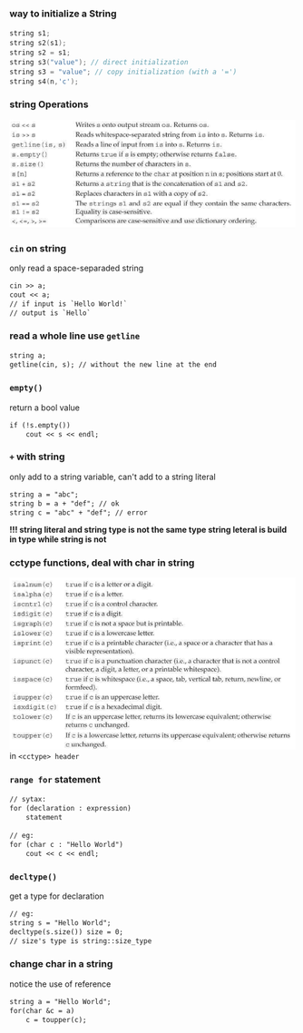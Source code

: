 ### way to initialize a String

```cpp
string s1;
string s2(s1);
string s2 = s1;
string s3("value"); // direct initialization
string s3 = "value"; // copy initialization (with a '=')
string s4(n,'c');
```

### string Operations
![String operations](string_operations.PNG)

### `cin` on string
only read a space-separaded string

    cin >> a;
    cout << a;
    // if input is `Hello World!`
    // output is `Hello`

### read a whole line use `getline`
    string a;
    getline(cin, s); // without the new line at the end

### `empty()`
return a bool value

    if (!s.empty())
        cout << s << endl;
### `+` with string
only add to a string variable, can't add to a string literal

    string a = "abc";
    string b = a + "def"; // ok
    string c = "abc" + "def"; // error
**!!! string literal and string type is not the same type
   string leteral is build in type while string is not**

### cctype functions, deal with char in string
![cctype func](cctype_func.PNG)
in `<cctype> header`

### `range for` statement
    // sytax:
    for (declaration : expression)
        statement

    // eg:
    for (char c : "Hello World")
        cout << c << endl;

### `decltype()`
get a type for declaration

    // eg:
    string s = "Hello World";
    decltype(s.size()) size = 0;
    // size's type is string::size_type

### change char in a string
notice the use of reference

    string a = "Hello World";
    for(char &c = a)
        c = toupper(c);
